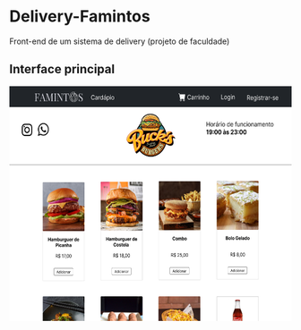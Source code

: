 # Delivery-Famintos
Front-end de um sistema de delivery (projeto de faculdade)

## Interface principal
<img src="https://github.com/gifdegatinho/Delivery-Famintos/blob/main/www/images/Interface%20principal.png" height="420" width="780">
